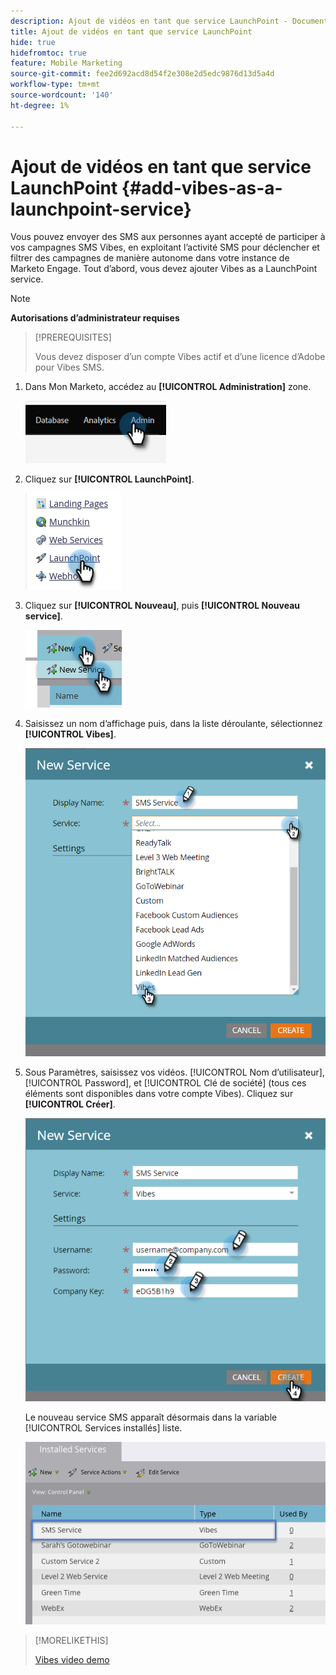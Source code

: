 ```yaml
---
description: Ajout de vidéos en tant que service LaunchPoint - Documents Marketo - Documentation du produit
title: Ajout de vidéos en tant que service LaunchPoint
hide: true
hidefromtoc: true
feature: Mobile Marketing
source-git-commit: fee2d692acd8d54f2e308e2d5edc9876d13d5a4d
workflow-type: tm+mt
source-wordcount: '140'
ht-degree: 1%

---
```


# Ajout de vidéos en tant que service LaunchPoint {#add-vibes-as-a-launchpoint-service}

Vous pouvez envoyer des SMS aux personnes ayant accepté de participer à vos campagnes SMS Vibes, en exploitant l’activité SMS pour déclencher et filtrer des campagnes de manière autonome dans votre instance de Marketo Engage. Tout d’abord, vous devez ajouter Vibes as a LaunchPoint service.

>[!NOTE]
>
>**Autorisations d’administrateur requises**

>[!PREREQUISITES]
>
>Vous devez disposer d’un compte Vibes actif et d’une licence d’Adobe pour Vibes SMS.

1. Dans Mon Marketo, accédez au **[!UICONTROL Administration]** zone.

   ![](assets/add-vibes-as-a-launchpoint-service-1.png)

1. Cliquez sur **[!UICONTROL LaunchPoint]**.

   ![](assets/add-vibes-as-a-launchpoint-service-2.png)

1. Cliquez sur **[!UICONTROL Nouveau]**, puis **[!UICONTROL Nouveau service]**.

   ![](assets/add-vibes-as-a-launchpoint-service-3.png)

1. Saisissez un nom d’affichage puis, dans la liste déroulante, sélectionnez **[!UICONTROL Vibes]**.

   ![](assets/add-vibes-as-a-launchpoint-service-4.png)

1. Sous Paramètres, saisissez vos vidéos. [!UICONTROL Nom d’utilisateur], [!UICONTROL Password], et [!UICONTROL Clé de société] (tous ces éléments sont disponibles dans votre compte Vibes). Cliquez sur **[!UICONTROL Créer]**.

   ![](assets/add-vibes-as-a-launchpoint-service-5.png)

   Le nouveau service SMS apparaît désormais dans la variable [!UICONTROL Services installés] liste.

   ![](assets/add-vibes-as-a-launchpoint-service-6.png)

>[!MORELIKETHIS]
>
>[Vibes video demo](https://vimeo.com/215233767/1ed136adbc)
